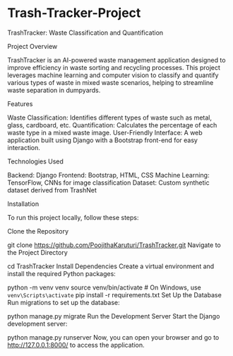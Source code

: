 # Trash-Tracker-Project
TrashTracker: Waste Classification and Quantification

Project Overview

TrashTracker is an AI-powered waste management application designed to improve efficiency in waste sorting and recycling processes. This project leverages machine learning and computer vision to classify and quantify various types of waste in mixed waste scenarios, helping to streamline waste separation in dumpyards.

Features

Waste Classification: Identifies different types of waste such as metal, glass, cardboard, etc. Quantification: Calculates the percentage of each waste type in a mixed waste image. User-Friendly Interface: A web application built using Django with a Bootstrap front-end for easy interaction.

Technologies Used

Backend: Django Frontend: Bootstrap, HTML, CSS Machine Learning: TensorFlow, CNNs for image classification Dataset: Custom synthetic dataset derived from TrashNet

Installation

To run this project locally, follow these steps:

Clone the Repository

git clone https://github.com/PoojithaKaruturi/TrashTracker.git
Navigate to the Project Directory

cd TrashTracker
Install Dependencies Create a virtual environment and install the required Python packages:

python -m venv venv
source venv/bin/activate   # On Windows, use `venv\Scripts\activate`
pip install -r requirements.txt
Set Up the Database Run migrations to set up the database:

python manage.py migrate
Run the Development Server Start the Django development server:

python manage.py runserver
Now, you can open your browser and go to http://127.0.0.1:8000/ to access the application.

